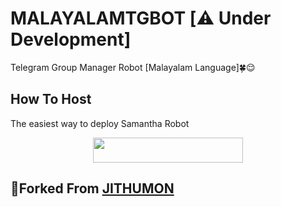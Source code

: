 # MALAYALAMTGBOT [⚠️ Under Development]
Telegram Group Manager Robot [Malayalam Language]🍀😌
## How To Host
The easiest way to deploy Samantha Robot
<p align="center"><a href="https://heroku.com/deploy?template=https://github.com/D-A-R-K-P-R-I-N-C-E/MALAYALAMTGBOT"> <img src="https://img.shields.io/badge/Deploy%20To%20Heroku-blueviolet?style=for-the-badge&logo=heroku" width="240" height="40"/></a></p>

## 🔲Forked From [JITHUMON](https://github.com/jithumon/tgbot)
